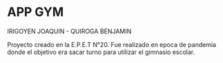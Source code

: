 # APP GYM 

IRIGOYEN JOAQUIN - QUIROGA BENJAMIN

Proyecto creado en la E.P.E.T N°20. Fue realizado en epoca de pandemia donde el objetivo era sacar turno para utilizar el gimnasio escolar.
